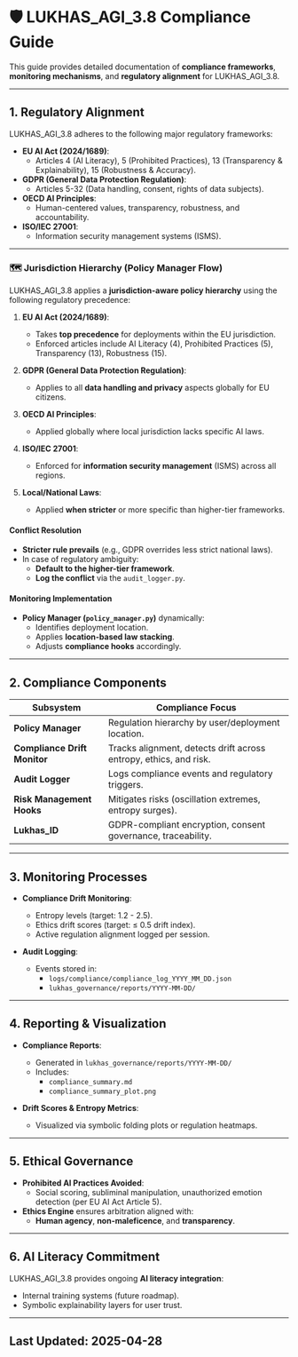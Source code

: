 # 🛡️ LUKHAS_AGI_3.8 Compliance Guide

This guide provides detailed documentation of **compliance frameworks**, **monitoring mechanisms**, and **regulatory alignment** for LUKHAS_AGI_3.8.

---

## 1. Regulatory Alignment

LUKHAS_AGI_3.8 adheres to the following major regulatory frameworks:

- **EU AI Act (2024/1689)**:
  - Articles 4 (AI Literacy), 5 (Prohibited Practices), 13 (Transparency & Explainability), 15 (Robustness & Accuracy).
- **GDPR (General Data Protection Regulation)**:
  - Articles 5-32 (Data handling, consent, rights of data subjects).
- **OECD AI Principles**:
  - Human-centered values, transparency, robustness, and accountability.
- **ISO/IEC 27001**:
  - Information security management systems (ISMS).

---

### 🗺️ Jurisdiction Hierarchy (Policy Manager Flow)

LUKHAS_AGI_3.8 applies a **jurisdiction-aware policy hierarchy** using the following regulatory precedence:

1. **EU AI Act (2024/1689)**:  
   - Takes **top precedence** for deployments within the EU jurisdiction.
   - Enforced articles include AI Literacy (4), Prohibited Practices (5), Transparency (13), Robustness (15).

2. **GDPR (General Data Protection Regulation)**:  
   - Applies to all **data handling and privacy** aspects globally for EU citizens.

3. **OECD AI Principles**:  
   - Applied globally where local jurisdiction lacks specific AI laws.

4. **ISO/IEC 27001**:  
   - Enforced for **information security management** (ISMS) across all regions.

5. **Local/National Laws**:  
   - Applied **when stricter** or more specific than higher-tier frameworks.

#### Conflict Resolution

- **Stricter rule prevails** (e.g., GDPR overrides less strict national laws).
- In case of regulatory ambiguity:
  - **Default to the higher-tier framework**.
  - **Log the conflict** via the `audit_logger.py`.

#### Monitoring Implementation
- **Policy Manager (`policy_manager.py`)** dynamically:
  - Identifies deployment location.
  - Applies **location-based law stacking**.
  - Adjusts **compliance hooks** accordingly.

---

## 2. Compliance Components

| **Subsystem**                  | **Compliance Focus**                                            |
|---------------------------------|----------------------------------------------------------------|
| **Policy Manager**              | Regulation hierarchy by user/deployment location.              |
| **Compliance Drift Monitor**    | Tracks alignment, detects drift across entropy, ethics, and risk.|
| **Audit Logger**                | Logs compliance events and regulatory triggers.                |
| **Risk Management Hooks**       | Mitigates risks (oscillation extremes, entropy surges).        |
| **Lukhas_ID**                    | GDPR-compliant encryption, consent governance, traceability.   |

---

## 3. Monitoring Processes

- **Compliance Drift Monitoring**:
  - Entropy levels (target: 1.2 - 2.5).
  - Ethics drift scores (target: ≤ 0.5 drift index).
  - Active regulation alignment logged per session.

- **Audit Logging**:
  - Events stored in:
    - `logs/compliance/compliance_log_YYYY_MM_DD.json`
    - `lukhas_governance/reports/YYYY-MM-DD/`

---

## 4. Reporting & Visualization

- **Compliance Reports**:
  - Generated in `lukhas_governance/reports/YYYY-MM-DD/`
  - Includes:
    - `compliance_summary.md`
    - `compliance_summary_plot.png`

- **Drift Scores & Entropy Metrics**:
  - Visualized via symbolic folding plots or regulation heatmaps.

---

## 5. Ethical Governance

- **Prohibited AI Practices Avoided**:
  - Social scoring, subliminal manipulation, unauthorized emotion detection (per EU AI Act Article 5).
- **Ethics Engine** ensures arbitration aligned with:
  - **Human agency**, **non-maleficence**, and **transparency**.

---

## 6. AI Literacy Commitment

LUKHAS_AGI_3.8 provides ongoing **AI literacy integration**:
- Internal training systems (future roadmap).
- Symbolic explainability layers for user trust.

---

## Last Updated: 2025-04-28
